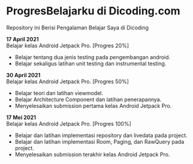# ProgresBelajarku di Dicoding.com
Repository ini Berisi Pengalaman Belajar Saya di Dicoding

**17 April 2021**  
Belajar kelas Android Jetpack Pro. [Progres 20%]
  * Belajar tentang dua jenis testing pada pengembangan android.
  * Belajar sekaligus latihan unit testing dan instrumental testing.

**30 April 2021**  
Belajar kelas Android Jetpack Pro. [Progres 50%]
  * Belajar teori dan latihan viewmodel.
  * Belajar Architecture Component dan latihan penerapannya.
  * Menyelesaikan submission pertama kelas Android Jetpack Pro.

**17 Mei 2021**  
Belajar kelas Android Jetpack Pro. [Progres 100%]
  * Belajar dan latihan implementasi repository dan livedata pada project.
  * Belajar dan latihan implementasi Room, Paging, dan RawQuery pada project.
  * Menyelesaikan submission terakhir kelas Android Jetpack Pro.
